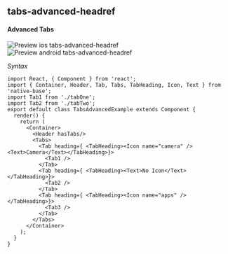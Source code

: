 ## tabs-advanced-headref
#### Advanced Tabs

![Preview ios tabs-advanced-headref](https://github.com/GeekyAnts/NativeBase-KitchenSink/raw/v2.5.2/screenshots/ios/tabs-advanced.gif)
![Preview android tabs-advanced-headref](https://github.com/GeekyAnts/NativeBase-KitchenSink/raw/v2.5.2/screenshots/android/tabs-advanced.gif)

*Syntax*

<pre class="line-numbers"><code class="language-jsx">import React, { Component } from 'react';
import { Container, Header, Tab, Tabs, TabHeading, Icon, Text } from 'native-base';
import Tab1 from './tabOne';
import Tab2 from './tabTwo';
​export default class TabsAdvancedExample extends Component {
  render() {
    return (
      &lt;Container>
        &lt;Header hasTabs/>
        &lt;Tabs>
          &lt;Tab heading={ &lt;TabHeading>&lt;Icon name="camera" />&lt;Text>Camera&lt;/Text>&lt;/TabHeading>}>
            &lt;Tab1 />
          &lt;/Tab>
          &lt;Tab heading={ &lt;TabHeading>&lt;Text>No Icon&lt;/Text>&lt;/TabHeading>}>
            &lt;Tab2 />
          &lt;/Tab>
          &lt;Tab heading={ &lt;TabHeading>&lt;Icon name="apps" />&lt;/TabHeading>}>
            &lt;Tab3 />
          &lt;/Tab>
        &lt;/Tabs>
      &lt;/Container>
    );
  }
}</code></pre><br />
